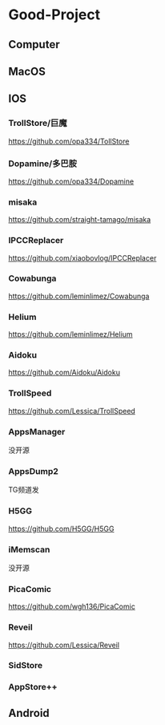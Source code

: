 # Good-Project

## Computer
## MacOS
## IOS
### TrollStore/巨魔
https://github.com/opa334/TollStore
### Dopamine/多巴胺
https://github.com/opa334/Dopamine
### misaka
https://github.com/straight-tamago/misaka
### IPCCReplacer
https://github.com/xiaobovlog/IPCCReplacer
### Cowabunga
https://github.com/leminlimez/Cowabunga
### Helium
https://github.com/leminlimez/Helium
### Aidoku
https://github.com/Aidoku/Aidoku
### TrollSpeed
https://github.com/Lessica/TrollSpeed
### AppsManager
没开源
### AppsDump2
TG频道发
### H5GG
https://github.com/H5GG/H5GG
### iMemscan
没开源
### PicaComic
https://github.com/wgh136/PicaComic
### Reveil
https://github.com/Lessica/Reveil
### SidStore
### AppStore++
## Android
